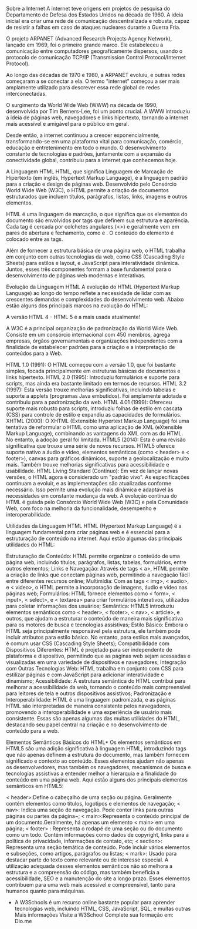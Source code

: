 Sobre a Internet
A internet teve origens em projetos de pesquisa do Departamento de Defesa dos Estados Unidos na década de 1960. A ideia inicial era criar uma rede de comunicação descentralizada e robusta, capaz de resistir a falhas em caso de ataques nucleares durante a Guerra Fria.

O projeto ARPANET (Advanced Research Projects Agency Network), lançado em 1969, foi o primeiro grande marco. Ele estabeleceu a comunicação entre computadores geograficamente dispersos, usando o protocolo de comunicação TCP/IP (Transmission Control Protocol/Internet Protocol).

Ao longo das décadas de 1970 e 1980, a ARPANET evoluiu, e outras redes começaram a se conectar a ela. O termo "internet" começou a ser mais amplamente utilizado para descrever essa rede global de redes interconectadas.

O surgimento da World Wide Web (WWW) na década de 1990, desenvolvida por Tim Berners-Lee, foi um ponto crucial. A WWW introduziu a ideia de páginas web, navegadores e links hipertexto, tornando a internet mais acessível e amigável para o público em geral.

Desde então, a internet continuou a crescer exponencialmente, transformando-se em uma plataforma vital para comunicação, comércio, educação e entretenimento em todo o mundo. O desenvolvimento constante de tecnologias e padrões, juntamente com a expansão da conectividade global, contribuiu para a internet que conhecemos hoje.

A Linguagem HTML
HTML, que significa Linguagem de Marcação de Hipertexto (em inglês, Hypertext Markup Language), é a linguagem padrão para a criação e design de páginas web. Desenvolvido pelo Consórcio World Wide Web (W3C), o HTML permite a criação de documentos estruturados que incluem títulos, parágrafos, listas, links, imagens e outros elementos.

HTML é uma linguagem de marcação, o que significa que os elementos do documento são envolvidos por tags que definem sua estrutura e aparência. Cada tag é cercada por colchetes angulares (<>) e geralmente vem em pares de abertura e fechamento, como e . O conteúdo do elemento é colocado entre as tags.

Além de fornecer a estrutura básica de uma página web, o HTML trabalha em conjunto com outras tecnologias da web, como CSS (Cascading Style Sheets) para estilos e layout, e JavaScript para interatividade dinâmica. Juntos, esses três componentes formam a base fundamental para o desenvolvimento de páginas web modernas e interativas.

Evolução da Linguagem HTML
A evolução do HTML (Hypertext Markup Language) ao longo do tempo reflete a necessidade de lidar com as crescentes demandas e complexidades do desenvolvimento web. Abaixo estão alguns dos principais marcos na evolução do HTML:

A versão HTML 4 - HTML 5 é a mais usada atualmente!

A W3C é a principal organização de padronização da World Wide Web. Consiste em um consórcio internacional com 450 membros, agrega empresas, órgãos governamentais e organizações independentes com a finalidade de estabelecer padrões para a criação e a interpretação de conteúdos para a Web.

HTML 1.0 (1991): O HTML começou com a versão 1.0, que foi bastante simples, focada principalmente em estruturas básicas de documentos e links hipertexto.
HTML 2.0 (1995): Introduziu formulários e suporte para scripts, mas ainda era bastante limitado em termos de recursos.
HTML 3.2 (1997): Esta versão trouxe melhorias significativas, incluindo tabelas e suporte a applets (programas Java embutidos). Foi amplamente adotada e contribuiu para a padronização da web.
HTML 4.01 (1999): Ofereceu suporte mais robusto para scripts, introduziu folhas de estilo em cascata (CSS) para controle de estilo e expandiu as capacidades de formulários.
XHTML (2000): O XHTML (Extensible Hypertext Markup Language) foi uma tentativa de reformular o HTML como uma aplicação de XML (eXtensible Markup Language), combinando as vantagens do XML com as do HTML. No entanto, a adoção geral foi limitada.
HTML5 (2014): Esta é uma revisão significativa que trouxe uma série de novos recursos. HTML5 oferece suporte nativo a áudio e vídeo, elementos semânticos (como < header> e < footer>), canvas para gráficos dinâmicos, suporte a geolocalização e muito mais. Também trouxe melhorias significativas para acessibilidade e usabilidade.
HTML Living Standard (Contínuo): Em vez de lançar novas versões, o HTML agora é considerado um "padrão vivo". As especificações continuam a evoluir, e as implementações são atualizadas conforme necessário. Isso permite uma evolução mais dinâmica e adaptável às necessidades em constante mudança da web.
A evolução contínua do HTML é guiada pelo Consórcio World Wide Web (W3C) e pela Comunidade Web, com foco na melhoria da funcionalidade, desempenho e interoperabilidade.

Utilidades da Linguagem HTML
HTML (Hypertext Markup Language) é a linguagem fundamental para criar páginas web e é essencial para a estruturação de conteúdo na internet. Aqui estão algumas das principais utilidades do HTML:

Estruturação de Conteúdo: HTML permite organizar o conteúdo de uma página web, incluindo títulos, parágrafos, listas, tabelas, formulários, entre outros elementos;
Links e Navegação: Através de tags < a>, HTML permite a criação de links que conectam páginas web, permitindo a navegação fácil entre diferentes recursos online;
Multimídia: Com as tags < img>, < audio>, e < video>, o HTML permite a incorporação de imagens, áudio e vídeo nas páginas web;
Formulários: HTML fornece elementos como < form>, < input>, < select>, e < textarea> para criar formulários interativos, utilizados para coletar informações dos usuários;
Semântica: HTML5 introduziu elementos semânticos como < header>, < footer>, < nav>, < article>, e outros, que ajudam a estruturar o conteúdo de maneira mais significativa para os motores de busca e tecnologias assistivas;
Estilo Básico: Embora o HTML seja principalmente responsável pela estrutura, ele também pode incluir atributos para estilo básico. No entanto, para estilos mais avançados, é comum usar CSS (Cascading Style Sheets);
Compatibilidade com Dispositivos Diferentes: HTML é projetado para ser independente de plataforma e dispositivo, permitindo que as páginas web sejam acessadas e visualizadas em uma variedade de dispositivos e navegadores;
Integração com Outras Tecnologias Web: HTML trabalha em conjunto com CSS para estilizar páginas e com JavaScript para adicionar interatividade e dinamismo;
Acessibilidade: A estrutura semântica do HTML contribui para melhorar a acessibilidade da web, tornando o conteúdo mais compreensível para leitores de tela e outros dispositivos assistivos;
Padronização e Interoperabilidade: HTML é uma linguagem padronizada, e as páginas HTML são interpretadas de maneira consistente pelos navegadores, promovendo a interoperabilidade e uma experiência de usuário mais consistente.
Essas são apenas algumas das muitas utilidades do HTML, destacando seu papel central na criação e no desenvolvimento de conteúdo para a web.

Elementos Semânticos Básicos do HTML*
Os elementos semânticos em HTML5 são uma adição significativa à linguagem HTML, introduzindo tags que não apenas definem a estrutura do documento, mas também fornecem significado e contexto ao conteúdo. Esses elementos ajudam não apenas os desenvolvedores, mas também os navegadores, mecanismos de busca e tecnologias assistivas a entender melhor a hierarquia e a finalidade do conteúdo em uma página web. Aqui estão alguns dos principais elementos semânticos em HTML5:

< header>:Define o cabeçalho de uma seção ou página. Geralmente contém elementos como títulos, logotipos e elementos de navegação;
< nav>: Indica uma seção de navegação. Pode conter links para outras páginas ou partes da página~;
< main>:Representa o conteúdo principal de um documento.Geralmente, há apenas um elemento < main> em uma página;
< footer> : Representa o rodapé de uma seção ou do documento como um todo. Contém informações como dados de copyright, links para a política de privacidade, informações de contato, etc;
< section>: Representa uma seção temática de conteúdo. Pode incluir vários elementos e subseções, como artigos, parágrafos ou listas;
< mark>: Usado para destacar parte do texto como relevante ou de interesse especial.
A utilização adequada desses elementos semânticos não só melhora a estrutura e a compreensão do código, mas também beneficia a acessibilidade, SEO e a manutenção do site a longo prazo. Esses elementos contribuem para uma web mais acessível e compreensível, tanto para humanos quanto para máquinas.

* A W3Schools é um recurso online bastante popular para aprender tecnologias web, incluindo HTML, CSS, JavaScript, SQL, e muitas outras
Mais informações
Visite a W3School
Complete sua formação em:
Dio.me
